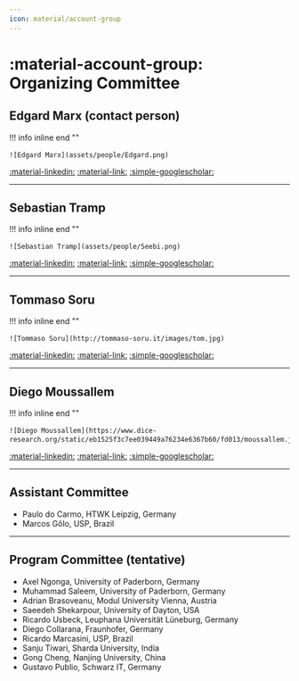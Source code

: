 ```yaml
---
icon: material/account-group
---
```

# :material-account-group: Organizing Committee

## Edgard Marx (contact person)

!!! info inline end ""

    ![Edgard Marx](assets/people/Edgard.png)

[:material-linkedin:](https://www.linkedin.com/in/edgardmarx/)
[:material-link:](https://aksw.org/EdgardMarx)
[:simple-googlescholar:](https://scholar.google.com/citations?user=1jAHNZIAAAAJ&hl=en)

---
## Sebastian Tramp

!!! info inline end ""

    ![Sebastian Tramp](assets/people/Seebi.png)

[:material-linkedin:](https://www.linkedin.com/in/sebastiantramp/)
[:material-link:](https://aksw.org/SebastianTramp)
[:simple-googlescholar:](https://scholar.google.com/citations?user=pyV5evQAAAAJ&hl=en)

---
## Tommaso Soru

!!! info inline end ""

    ![Tommaso Soru](http://tommaso-soru.it/images/tom.jpg)

[:material-linkedin:](https://www.linkedin.com/in/sebastiantramp/)
[:material-link:](http://tommaso-soru.it/)
[:simple-googlescholar:](https://scholar.google.it/citations?user=9aI21r8AAAAJ&hl=en)

---
## Diego Moussallem

!!! info inline end ""

    ![Diego Moussallem](https://www.dice-research.org/static/eb1525f3c7ee039449a76234e6367b60/fd013/moussallem.jpg)

[:material-linkedin:](https://linkedin.com/in/diegomoussallem)
[:material-link:](https://www.dice-research.org/DiegoMoussallem)
[:simple-googlescholar:](https://scholar.google.com/citations?user=4i5xtXEAAAAJ&hl=en)

---
## Assistant Committee

- Paulo do Carmo, HTWK Leipzig, Germany
- Marcos Gôlo, USP, Brazil

---
## Program Committee (tentative)

- Axel Ngonga, University of Paderborn, Germany
- Muhammad Saleem, University of Paderborn, Germany
- Adrian Brasoveanu, Modul University Vienna, Austria
- Saeedeh Shekarpour, University of Dayton, USA
- Ricardo Usbeck, Leuphana Universität Lüneburg, Germany
- Diego Collarana, Fraunhofer, Germany
- Ricardo Marcasini, USP, Brazil
- Sanju Tiwari, Sharda University, India
- Gong Cheng, Nanjing University, China
- Gustavo Publio, Schwarz IT, Germany
